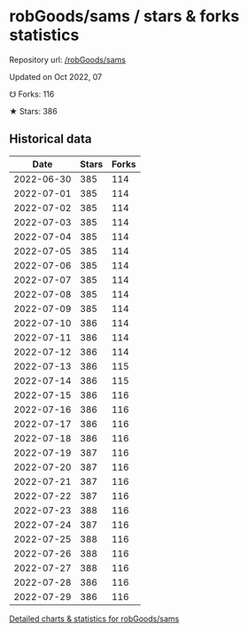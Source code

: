 # robGoods/sams / stars & forks statistics

Repository url: [/robGoods/sams](https://github.com/robGoods/sams)

Updated on Oct 2022, 07

☋ Forks: 116

★ Stars: 386

## Historical data
| Date | Stars | Forks |
|------|-------|-------|
| 2022-06-30 | 385 | 114 | 
| 2022-07-01 | 385 | 114 | 
| 2022-07-02 | 385 | 114 | 
| 2022-07-03 | 385 | 114 | 
| 2022-07-04 | 385 | 114 | 
| 2022-07-05 | 385 | 114 | 
| 2022-07-06 | 385 | 114 | 
| 2022-07-07 | 385 | 114 | 
| 2022-07-08 | 385 | 114 | 
| 2022-07-09 | 385 | 114 | 
| 2022-07-10 | 386 | 114 | 
| 2022-07-11 | 386 | 114 | 
| 2022-07-12 | 386 | 114 | 
| 2022-07-13 | 386 | 115 | 
| 2022-07-14 | 386 | 115 | 
| 2022-07-15 | 386 | 116 | 
| 2022-07-16 | 386 | 116 | 
| 2022-07-17 | 386 | 116 | 
| 2022-07-18 | 386 | 116 | 
| 2022-07-19 | 387 | 116 | 
| 2022-07-20 | 387 | 116 | 
| 2022-07-21 | 387 | 116 | 
| 2022-07-22 | 387 | 116 | 
| 2022-07-23 | 388 | 116 | 
| 2022-07-24 | 387 | 116 | 
| 2022-07-25 | 388 | 116 | 
| 2022-07-26 | 388 | 116 | 
| 2022-07-27 | 388 | 116 | 
| 2022-07-28 | 386 | 116 | 
| 2022-07-29 | 386 | 116 | 


[Detailed charts & statistics for robGoods/sams](https://reviewgithub.com/rep/robGoods/sams)
